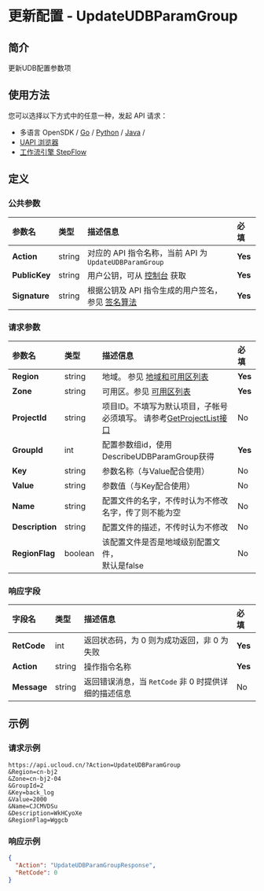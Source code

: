 # 更新配置 - UpdateUDBParamGroup

## 简介

更新UDB配置参数项






## 使用方法

您可以选择以下方式中的任意一种，发起 API 请求：
- 多语言 OpenSDK / [Go](https://github.com/ucloud/ucloud-sdk-go) / [Python](https://github.com/ucloud/ucloud-sdk-python3) / [Java](https://github.com/ucloud/ucloud-sdk-java) /
- [UAPI 浏览器](https://console.ucloud.cn/uapi/detail?id=UpdateUDBParamGroup)
- [工作流引擎 StepFlow](https://console.ucloud.cn/stepflow/manage/)


## 定义

### 公共参数

| 参数名 | 类型 | 描述信息 | 必填 |
|:---|:---|:---|:---|
| **Action**     | string  | 对应的 API 指令名称，当前 API 为 `UpdateUDBParamGroup`                        | **Yes** |
| **PublicKey**  | string  | 用户公钥，可从 [控制台](https://console.ucloud.cn/uapi/apikey) 获取                                             | **Yes** |
| **Signature**  | string  | 根据公钥及 API 指令生成的用户签名，参见 [签名算法](api/summary/signature.md)  | **Yes** |

### 请求参数

| 参数名 | 类型 | 描述信息 | 必填 |
|:---|:---|:---|:---|
| **Region** | string | 地域。 参见 [地域和可用区列表](api/summary/regionlist) |**Yes**|
| **Zone** | string | 可用区。参见 [可用区列表](api/summary/regionlist) |**Yes**|
| **ProjectId** | string | 项目ID。不填写为默认项目，子帐号必须填写。 请参考[GetProjectList接口](api/summary/get_project_list) |No|
| **GroupId** | int | 配置参数组id，使用DescribeUDBParamGroup获得 |**Yes**|
| **Key** | string | 参数名称（与Value配合使用） |No|
| **Value** | string | 参数值（与Key配合使用） |No|
| **Name** | string | 配置文件的名字，不传时认为不修改名字，传了则不能为空 |No|
| **Description** | string | 配置文件的描述，不传时认为不修改 |No|
| **RegionFlag** | boolean | 该配置文件是否是地域级别配置文件，<br />默认是false |No|

### 响应字段

| 字段名 | 类型 | 描述信息 | 必填 |
|:---|:---|:---|:---|
| **RetCode** | int | 返回状态码，为 0 则为成功返回，非 0 为失败 |**Yes**|
| **Action** | string | 操作指令名称 |**Yes**|
| **Message** | string | 返回错误消息，当 `RetCode` 非 0 时提供详细的描述信息 |No|




## 示例

### 请求示例
    
```
https://api.ucloud.cn/?Action=UpdateUDBParamGroup     
&Region=cn-bj2
&Zone=cn-bj2-04
&GroupId=2
&Key=back_log
&Value=2000
&Name=CJCMVDSu
&Description=WkHCyoXe
&RegionFlag=Wggcb
```

### 响应示例
    
```json
{
  "Action": "UpdateUDBParamGroupResponse",
  "RetCode": 0
}
```





